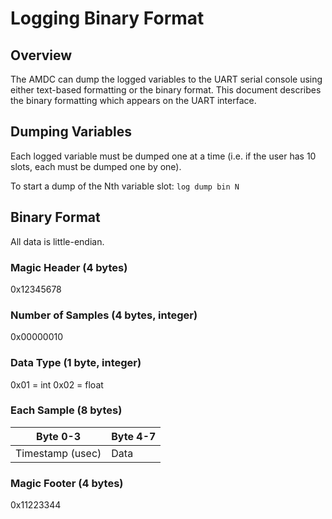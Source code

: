 # Logging Binary Format

## Overview

The AMDC can dump the logged variables to the UART serial console using either text-based formatting or the binary
format. This document describes the binary formatting which appears on the UART interface.

## Dumping Variables

Each logged variable must be dumped one at a time (i.e. if the user has 10 slots, each must be dumped one by one).

To start a dump of the Nth variable slot: `log dump bin N`

## Binary Format

All data is little-endian.

### Magic Header (4 bytes)

0x12345678

### Number of Samples (4 bytes, integer)

0x00000010

### Data Type (1 byte, integer)

0x01 = int
0x02 = float

### Each Sample (8 bytes)

| Byte 0-3            | Byte 4-7 |
|---------------------|----------|
| Timestamp (usec)    | Data     |

### Magic Footer (4 bytes)

0x11223344